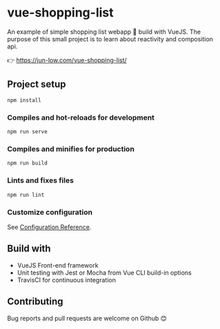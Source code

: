 # vue-shopping-list 
An example of simple shopping list webapp 🧺 build with VueJS. 
The purpose of this small project is to learn about reactivity and composition api.

👉 https://jun-low.com/vue-shopping-list/

## Project setup
```
npm install
```

### Compiles and hot-reloads for development
```
npm run serve
```

### Compiles and minifies for production
```
npm run build
```

### Lints and fixes files
```
npm run lint
```

### Customize configuration
See [Configuration Reference](https://cli.vuejs.org/config/).

## Build with
- VueJS Front-end framework
- Unit testing with Jest or Mocha from Vue CLI build-in options
- TravisCI for continuous integration

## Contributing
Bug reports and pull requests are welcome on Github 😊
